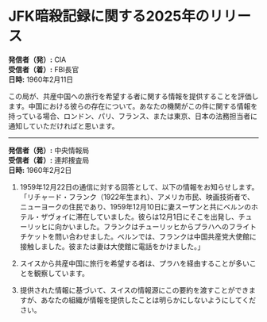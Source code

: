 # JFK暗殺記録に関する2025年のリリース

**発信者（発）:** CIA  
**受信者（着）:** FBI長官  
**日時:** 1960年2月11日

この局が、共産中国への旅行を希望する者に関する情報を提供することを評価します。中国における彼らの存在について。あなたの機関がこの件に関する情報を持っている場合、ロンドン、パリ、フランス、または東京、日本の法務担当者に通知していただければと思います。

---

**発信者（発）:** 中央情報局  
**受信者（着）:** 連邦捜査局  
**日時:** 1960年2月2日

1. 1959年12月22日の通信に対する回答として、以下の情報をお知らせします。  
「リチャード・フランク（1922年生まれ）、アメリカ市民、映画技術者で、ニューヨークの住民であり、1959年12月10日に妻スーザンと共にベルンのホテル・ザヴォイに滞在していました。彼らは12月1日にそこを出発し、チューリッヒに向かいました。フランクはチューリッヒからプラハへのフライトチケットを問い合わせました。ベルンでは、フランクは中国共産党大使館に接触しました。彼または妻は大使館に電話をかけました。」

2. スイスから共産中国に旅行を希望する者は、プラハを経由することが多いことを観察しています。

3. 提供された情報に基づいて、スイスの情報源にこの要約を渡すことができますが、あなたの組織が情報を提供したことは明らかにしないようにしてください。
